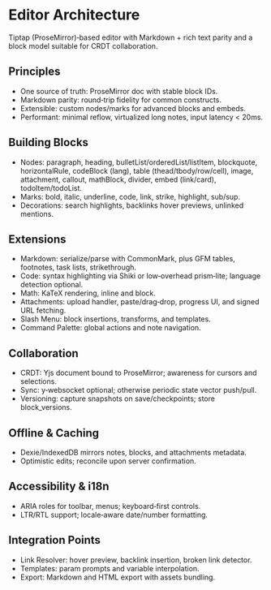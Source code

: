 # Editor Architecture

Tiptap (ProseMirror)‑based editor with Markdown + rich text parity and a block model suitable for CRDT collaboration.

## Principles

- One source of truth: ProseMirror doc with stable block IDs.
- Markdown parity: round‑trip fidelity for common constructs.
- Extensible: custom nodes/marks for advanced blocks and embeds.
- Performant: minimal reflow, virtualized long notes, input latency < 20ms.

## Building Blocks

- Nodes: paragraph, heading, bulletList/orderedList/listItem, blockquote, horizontalRule, codeBlock (lang), table (thead/tbody/row/cell), image, attachment, callout, mathBlock, divider, embed (link/card), todoItem/todoList.
- Marks: bold, italic, underline, code, link, strike, highlight, sub/sup.
- Decorations: search highlights, backlinks hover previews, unlinked mentions.

## Extensions

- Markdown: serialize/parse with CommonMark, plus GFM tables, footnotes, task lists, strikethrough.
- Code: syntax highlighting via Shiki or low‑overhead prism‑lite; language detection optional.
- Math: KaTeX rendering, inline and block.
- Attachments: upload handler, paste/drag‑drop, progress UI, and signed URL fetching.
- Slash Menu: block insertions, transforms, and templates.
- Command Palette: global actions and note navigation.

## Collaboration

- CRDT: Yjs document bound to ProseMirror; awareness for cursors and selections.
- Sync: y‑websocket optional; otherwise periodic state vector push/pull.
- Versioning: capture snapshots on save/checkpoints; store block_versions.

## Offline & Caching

- Dexie/IndexedDB mirrors notes, blocks, and attachments metadata.
- Optimistic edits; reconcile upon server confirmation.

## Accessibility & i18n

- ARIA roles for toolbar, menus; keyboard‑first controls.
- LTR/RTL support; locale‑aware date/number formatting.

## Integration Points

- Link Resolver: hover preview, backlink insertion, broken link detector.
- Templates: param prompts and variable interpolation.
- Export: Markdown and HTML export with assets bundling.

